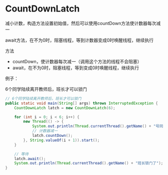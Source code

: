 # CountDownLatch



减小计数，构造方法设置初始值，然后可以使用countDown方法使计数器每次减一

await方法，在不为0时，阻塞线程，等到计数器变成0时唤醒线程，继续执行



方法

- countDown，使计数器每次减一（调用这个方法的线程不会阻塞）
- await，在不为0时，阻塞线程，等到变成0时唤醒线程，继续执行



例子：

6个同学陆续离开教师后，班长才可以锁门

```java
// 6个同学陆续离开教师后，班长才可以锁门
public static void main(String[] args) throws InterruptedException {
    CountDownLatch latch = new CountDownLatch(6);

    for (int i = 0; i < 6; i++) {
        new Thread(() -> {
            System.out.println(Thread.currentThread().getName() + "号同学离开了教室");
            // 计数器减一
            latch.countDown();
        }, String.valueOf(i + 1)).start();
    }

    // 等待
    latch.await();
    System.out.println(Thread.currentThread().getName() + "班长锁门了");
}
```

